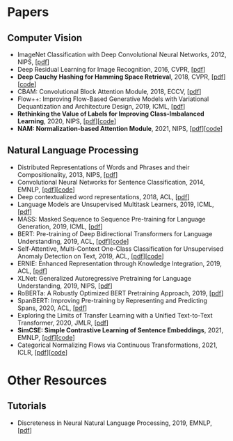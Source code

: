 # Papers
## Computer Vision
- ImageNet Classification with Deep Convolutional Neural Networks, 2012, NIPS, [[pdf](https://papers.nips.cc/paper/2012/hash/c399862d3b9d6b76c8436e924a68c45b-Abstract.html)]
- Deep Residual Learning for Image Recognition, 2016, CVPR, [[pdf](https://arxiv.org/abs/1512.03385)]
- **Deep Cauchy Hashing for Hamming Space Retrieval**, 2018, CVPR, [[pdf](http://ise.thss.tsinghua.edu.cn/~mlong/doc/deep-cauchy-hashing-cvpr18.pdf)][[code](https://github.com/thulab/DeepHash)]
- CBAM: Convolutional Block Attention Module, 2018, ECCV, [[pdf](https://arxiv.org/abs/1807.06521)]
- Flow++: Improving Flow-Based Generative Models with Variational Dequantization and Architecture Design, 2019, ICML, [[pdf](https://arxiv.org/abs/1902.00275)]
- **Rethinking the Value of Labels for Improving Class-Imbalanced Learning**, 2020, NIPS, [[pdf](https://arxiv.org/abs/2006.07529)][[code](https://github.com/YyzHarry/imbalanced-semi-self)]
- **NAM: Normalization-based Attention Module**, 2021, NIPS, [[pdf](https://arxiv.org/abs/2111.12419)][[code](https://github.com/Christian-lyc/NAM)]

## Natural Language Processing
- Distributed Representations of Words and Phrases and their Compositionality, 2013, NIPS, [[pdf](https://arxiv.org/abs/1310.4546)]
- Convolutional Neural Networks for Sentence Classification, 2014, EMNLP, [[pdf](https://arxiv.org/abs/1408.5882)][[code](https://github.com/bigboNed3/chinese_text_cnn)]
- Deep contextualized word representations, 2018, ACL, [[pdf](https://arxiv.org/abs/1802.05365)]
- Language Models are Unsupervised Multitask Learners, 2019, ICML, [[pdf](https://d4mucfpksywv.cloudfront.net/better-language-models/language_models_are_unsupervised_multitask_learners.pdf)]
- MASS: Masked Sequence to Sequence Pre-training for Language Generation, 2019, ICML, [[pdf](https://arxiv.org/abs/1905.02450)]
- BERT: Pre-training of Deep Bidirectional Transformers for Language Understanding, 2019, ACL, [[pdf](https://arxiv.org/abs/1810.04805)][[code](https://github.com/google-research/bert)]
- Self-Attentive, Multi-Context One-Class Classification for Unsupervised Anomaly Detection on Text, 2019, ACL, [[pdf](https://aclanthology.org/P19-1398/)][[code](https://github.com/lukasruff/CVDD-PyTorch)]
- ERNIE: Enhanced Representation through Knowledge Integration, 2019, ACL, [[pdf](https://arxiv.org/abs/1904.09223)]
- XLNet: Generalized Autoregressive Pretraining for Language Understanding, 2019, NIPS, [[pdf](https://arxiv.org/abs/1906.08237)]
- RoBERTa: A Robustly Optimized BERT Pretraining Approach, 2019, [[pdf](https://arxiv.org/abs/1907.11692)]
- SpanBERT: Improving Pre-training by Representing and Predicting Spans, 2020, ACL, [[pdf](https://arxiv.org/abs/1907.10529)]
- Exploring the Limits of Transfer Learning with a Unified Text-to-Text Transformer, 2020, JMLR, [[pdf](https://arxiv.org/abs/1910.10683)]
- **SimCSE: Simple Contrastive Learning of Sentence Embeddings**, 2021, EMNLP, [[pdf](https://arxiv.org/abs/2104.08821)][[code](https://github.com/princeton-nlp/simcse)]
- Categorical Normalizing Flows via Continuous Transformations, 2021, ICLR, [[pdf](https://arxiv.org/abs/2006.09790)][[code](https://github.com/phlippe/CategoricalNF)]


# Other Resources
## Tutorials
- Discreteness in Neural Natural Language Processing, 2019, EMNLP, [[pdf](https://lili-mou.github.io/)]
